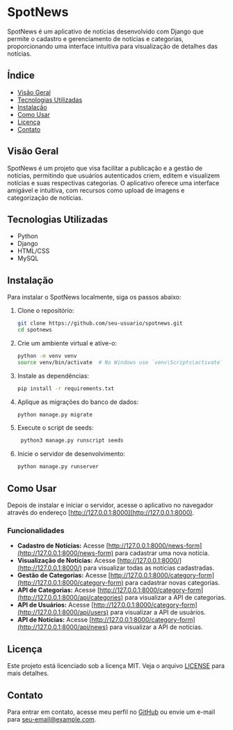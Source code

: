 # SpotNews

SpotNews é um aplicativo de notícias desenvolvido com Django que permite o cadastro e gerenciamento de notícias e categorias, proporcionando uma interface intuitiva para visualização de detalhes das notícias.

## Índice

- [Visão Geral](#visão-geral)
- [Tecnologias Utilizadas](#tecnologias-utilizadas)
- [Instalação](#instalação)
- [Como Usar](#como-usar)
- [Licença](#licença)
- [Contato](#contato)

## Visão Geral

SpotNews é um projeto que visa facilitar a publicação e a gestão de notícias, permitindo que usuários autenticados criem, editem e visualizem notícias e suas respectivas categorias. O aplicativo oferece uma interface amigável e intuitiva, com recursos como upload de imagens e categorização de notícias.

## Tecnologias Utilizadas

- Python
- Django
- HTML/CSS
- MySQL

## Instalação

Para instalar o SpotNews localmente, siga os passos abaixo:

1. Clone o repositório:
    ```bash
    git clone https://github.com/seu-usuario/spotnews.git
    cd spotnews
    ```

2. Crie um ambiente virtual e ative-o:
    ```bash
    python -m venv venv
    source venv/bin/activate  # No Windows use `venv\Scripts\activate`
    ```

3. Instale as dependências:
    ```bash
    pip install -r requirements.txt
    ```

4. Aplique as migrações do banco de dados:
    ```bash
    python manage.py migrate
    ```

5. Execute o script de seeds:
   ```bash
    python3 manage.py runscript seeds
    ```

5. Inicie o servidor de desenvolvimento:
    ```bash
    python manage.py runserver
    ```

## Como Usar

Depois de instalar e iniciar o servidor, acesse o aplicativo no navegador através do endereço [http://127.0.0.1:8000](http://127.0.0.1:8000).

### Funcionalidades

- **Cadastro de Notícias:** Acesse [http://127.0.0.1:8000/news-form](http://127.0.0.1:8000/news-form) para cadastrar uma nova notícia.
- **Visualização de Notícias:** Acesse [http://127.0.0.1:8000/](http://127.0.0.1:8000/) para visualizar todas as notícias cadastradas.
- **Gestão de Categorias:** Acesse [http://127.0.0.1:8000/category-form](http://127.0.0.1:8000/category-form) para cadastrar novas categorias.
- **API de Categorias:** Acesse [http://127.0.0.1:8000/category-form](http://127.0.0.1:8000/api/categories) para visualizar a API de categorias.
- **API de Usuários:** Acesse [http://127.0.0.1:8000/category-form](http://127.0.0.1:8000/api/users) para visualizar a API de usuários.
- **API de Notícias:** Acesse [http://127.0.0.1:8000/category-form](http://127.0.0.1:8000/api/news) para visualizar a API de notícias.

## Licença

Este projeto está licenciado sob a licença MIT. Veja o arquivo [LICENSE](LICENSE) para mais detalhes.

## Contato

Para entrar em contato, acesse meu perfil no [GitHub](https://github.com/matheusrosa1) ou envie um e-mail para seu-email@example.com.
